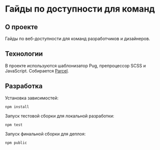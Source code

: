 # Гайды по доступности для команд
## О проекте
Гайды по веб-доступности для команд разработчиков и дизайнеров.
## Технологии
В проекте используются шаблонизатор Pug, препроцессор SCSS и JavaScript. Собирается [Parcel](https://parceljs.org).
## Разработка
Установка зависимостей:
```
npm install
```
Запуск тестовой сборки для локальной разработки:
```
npm test
```
Запуск финальной сборки для деплоя:
```
npm public
```
